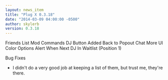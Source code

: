 ```yaml
---
layout: news_item
title: "Plug X 0.3.18"
date: "2014-03-09 04:00:00 -0500"
author: skylerb
version: 0.3.18
---
```


Friends List
Mod Commands
DJ Button Added Back to Popout Chat
More UI Color Options
Alert When Next DJ In Waitlist (Position 1)

Bug Fixes

- I didn't do a very good job at keeping a list of them, but trust me, they're there.